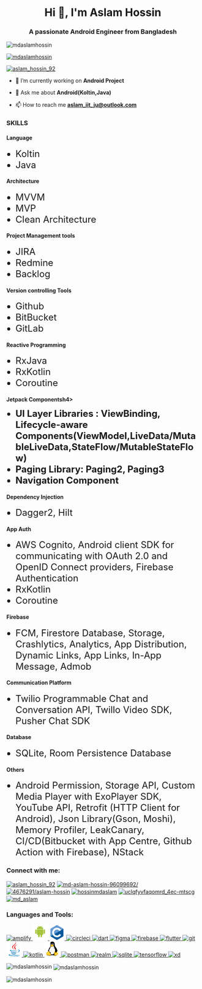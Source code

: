 <h1 align="center">Hi 👋, I'm Aslam Hossin</h1>
<h3 align="center">A passionate Android Engineer from Bangladesh</h3>

<p align="left"> <img src="https://komarev.com/ghpvc/?username=mdaslamhossin&label=Profile%20views&color=0e75b6&style=flat" alt="mdaslamhossin" /> </p>

<p align="left"> <a href="https://github.com/ryo-ma/github-profile-trophy"><img src="https://github-profile-trophy.vercel.app/?username=mdaslamhossin" alt="mdaslamhossin" /></a> </p>

<p align="left"> <a href="https://twitter.com/aslam_hossin_92" target="blank"><img src="https://img.shields.io/twitter/follow/aslam_hossin_92?logo=twitter&style=for-the-badge" alt="aslam_hossin_92" /></a> </p>

- 🔭 I’m currently working on **Android Project**

- 💬 Ask me about **Android(Koltin,Java)**

- 📫 How to reach me **aslam_iit_ju@outlook.com**

<h3 align="left">SKILLS</h3>
<h4>Language</h4>
<ul>
<li style="font-size:24px">Koltin</li>
<li style="font-size:24px">Java</li>
</ul>

<h4>Architecture</h4>
<ul>
<li style="font-size:24px">MVVM</li>
<li style="font-size:24px">MVP</li>
 <li style="font-size:24px">Clean Architecture</li>
</ul>

<h4>Project Management tools</h4>
<ul>
<li style="font-size:24px">JIRA</li>
<li style="font-size:24px">Redmine</li>
 <li style="font-size:24px">Backlog</li>
</ul>

<h4>Version controlling Tools</h4>
<ul>
<li style="font-size:24px">Github</li>
<li style="font-size:24px">BitBucket</li>
 <li style="font-size:24px">GitLab</li>
</ul>

<h4>Reactive Programming</h4>
<ul>
<li style="font-size:24px">RxJava</li>
<li style="font-size:24px">RxKotlin</li>
<li style="font-size:24px">Coroutine</li>
</ul>

<h4>Jetpack Componentsh4>
<ul>
<li style="font-size:24px">UI Layer Libraries : ViewBinding, Lifecycle-aware Components(ViewModel,LiveData/MutableLiveData,StateFlow/MutableStateFlow)</li>
<li style="font-size:24px">Paging Library: Paging2, Paging3</li>
<li style="font-size:24px">Navigation Component</li>
</ul>


<h4>Dependency Injection</h4>
<ul>
<li style="font-size:24px">Dagger2, Hilt </li>
</ul>


<h4>App Auth</h4>
<ul>
<li style="font-size:24px">AWS Cognito, Android client SDK for communicating with OAuth 2.0 and OpenID Connect providers, Firebase Authentication</li>
<li style="font-size:24px">RxKotlin</li>
<li style="font-size:24px">Coroutine</li>
</ul>

<h4>Firebase</h4>
<ul>
<li style="font-size:24px">FCM, Firestore Database, Storage, Crashlytics, Analytics, App Distribution, Dynamic Links, App Links, In-App Message, Admob
</li>
</ul>

<h4>Communication Platform</h4>
<ul>
<li style="font-size:24px">Twilio Programmable Chat and Conversation API, Twillo Video SDK, Pusher Chat SDK 
</li>
</ul>
  
<h4>Database</h4>
<ul>
<li style="font-size:24px">SQLite, Room Persistence Database</li>
</ul>
<h4>Others</h4>
<ul>
<li style="font-size:24px">Android Permission, Storage API, Custom Media Player with ExoPlayer SDK, YouTube API, Retrofit (HTTP Client for Android), Json Library(Gson, Moshi), Memory Profiler, LeakCanary, CI/CD(Bitbucket with App Centre, Github Action with Firebase), NStack
</li>
</ul>

  
<h3 align="left">Connect with me:</h3>
<p align="left">
<a href="https://twitter.com/aslam_hossin_92" target="blank"><img align="center" src="https://raw.githubusercontent.com/rahuldkjain/github-profile-readme-generator/master/src/images/icons/Social/twitter.svg" alt="aslam_hossin_92" height="30" width="40" /></a>
<a href="https://linkedin.com/in/md-aslam-hossin-96099692/" target="blank"><img align="center" src="https://raw.githubusercontent.com/rahuldkjain/github-profile-readme-generator/master/src/images/icons/Social/linked-in-alt.svg" alt="md-aslam-hossin-96099692/" height="30" width="40" /></a>
<a href="https://stackoverflow.com/users/4676291/aslam-hossin" target="blank"><img align="center" src="https://raw.githubusercontent.com/rahuldkjain/github-profile-readme-generator/master/src/images/icons/Social/stack-overflow.svg" alt="4676291/aslam-hossin" height="30" width="40" /></a>
<a href="https://fb.com/hossinmdaslam" target="blank"><img align="center" src="https://raw.githubusercontent.com/rahuldkjain/github-profile-readme-generator/master/src/images/icons/Social/facebook.svg" alt="hossinmdaslam" height="30" width="40" /></a>
<a href="https://www.youtube.com/c/uclqfyvfaqomrd_4ec-mtscg" target="blank"><img align="center" src="https://raw.githubusercontent.com/rahuldkjain/github-profile-readme-generator/master/src/images/icons/Social/youtube.svg" alt="uclqfyvfaqomrd_4ec-mtscg" height="30" width="40" /></a>
<a href="https://www.hackerrank.com/md_aslam" target="blank"><img align="center" src="https://raw.githubusercontent.com/rahuldkjain/github-profile-readme-generator/master/src/images/icons/Social/hackerrank.svg" alt="md_aslam" height="30" width="40" /></a>
</p>

<h3 align="left">Languages and Tools:</h3>
<p align="left"> <a href="https://aws.amazon.com/amplify/" target="_blank" rel="noreferrer"> <img src="https://docs.amplify.aws/assets/logo-dark.svg" alt="amplify" width="40" height="40"/> </a> <a href="https://developer.android.com" target="_blank" rel="noreferrer"> <img src="https://raw.githubusercontent.com/devicons/devicon/master/icons/android/android-original-wordmark.svg" alt="android" width="40" height="40"/> </a> <a href="https://www.cprogramming.com/" target="_blank" rel="noreferrer"> <img src="https://raw.githubusercontent.com/devicons/devicon/master/icons/c/c-original.svg" alt="c" width="40" height="40"/> </a> <a href="https://circleci.com" target="_blank" rel="noreferrer"> <img src="https://www.vectorlogo.zone/logos/circleci/circleci-icon.svg" alt="circleci" width="40" height="40"/> </a> <a href="https://dart.dev" target="_blank" rel="noreferrer"> <img src="https://www.vectorlogo.zone/logos/dartlang/dartlang-icon.svg" alt="dart" width="40" height="40"/> </a> <a href="https://www.figma.com/" target="_blank" rel="noreferrer"> <img src="https://www.vectorlogo.zone/logos/figma/figma-icon.svg" alt="figma" width="40" height="40"/> </a> <a href="https://firebase.google.com/" target="_blank" rel="noreferrer"> <img src="https://www.vectorlogo.zone/logos/firebase/firebase-icon.svg" alt="firebase" width="40" height="40"/> </a> <a href="https://flutter.dev" target="_blank" rel="noreferrer"> <img src="https://www.vectorlogo.zone/logos/flutterio/flutterio-icon.svg" alt="flutter" width="40" height="40"/> </a> <a href="https://git-scm.com/" target="_blank" rel="noreferrer"> <img src="https://www.vectorlogo.zone/logos/git-scm/git-scm-icon.svg" alt="git" width="40" height="40"/> </a> <a href="https://www.java.com" target="_blank" rel="noreferrer"> <img src="https://raw.githubusercontent.com/devicons/devicon/master/icons/java/java-original.svg" alt="java" width="40" height="40"/> </a> <a href="https://kotlinlang.org" target="_blank" rel="noreferrer"> <img src="https://www.vectorlogo.zone/logos/kotlinlang/kotlinlang-icon.svg" alt="kotlin" width="40" height="40"/> </a> <a href="https://www.linux.org/" target="_blank" rel="noreferrer"> <img src="https://raw.githubusercontent.com/devicons/devicon/master/icons/linux/linux-original.svg" alt="linux" width="40" height="40"/> </a> <a href="https://postman.com" target="_blank" rel="noreferrer"> <img src="https://www.vectorlogo.zone/logos/getpostman/getpostman-icon.svg" alt="postman" width="40" height="40"/> </a> <a href="https://realm.io/" target="_blank" rel="noreferrer"> <img src="https://raw.githubusercontent.com/bestofjs/bestofjs-webui/8665e8c267a0215f3159df28b33c365198101df5/public/logos/realm.svg" alt="realm" width="40" height="40"/> </a> <a href="https://www.sqlite.org/" target="_blank" rel="noreferrer"> <img src="https://www.vectorlogo.zone/logos/sqlite/sqlite-icon.svg" alt="sqlite" width="40" height="40"/> </a> <a href="https://www.tensorflow.org" target="_blank" rel="noreferrer"> <img src="https://www.vectorlogo.zone/logos/tensorflow/tensorflow-icon.svg" alt="tensorflow" width="40" height="40"/> </a> <a href="https://www.adobe.com/products/xd.html" target="_blank" rel="noreferrer"> <img src="https://cdn.worldvectorlogo.com/logos/adobe-xd.svg" alt="xd" width="40" height="40"/> </a> </p>

<p><img align="left" src="https://github-readme-stats.vercel.app/api/top-langs?username=mdaslamhossin&show_icons=true&locale=en&layout=compact" alt="mdaslamhossin" /></p>

<p>&nbsp;<img align="center" src="https://github-readme-stats.vercel.app/api?username=mdaslamhossin&show_icons=true&locale=en" alt="mdaslamhossin" /></p>

<p><img align="center" src="https://github-readme-streak-stats.herokuapp.com/?user=mdaslamhossin&" alt="mdaslamhossin" /></p>
